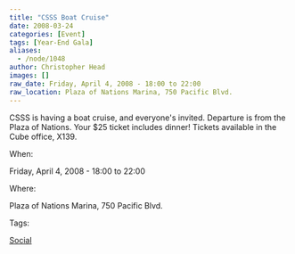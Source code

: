```yaml
---
title: "CSSS Boat Cruise"
date: 2008-03-24
categories: [Event]
tags: [Year-End Gala]
aliases:
  - /node/1048
author: Christopher Head
images: []
raw_date: Friday, April 4, 2008 - 18:00 to 22:00
raw_location: Plaza of Nations Marina, 750 Pacific Blvd.
---
```


CSSS is having a boat cruise, and everyone's invited. Departure is from the Plaza of Nations. Your $25 ticket includes dinner! Tickets available in the Cube office, X139.

When: 

Friday, April 4, 2008 - 18:00 to 22:00

Where: 

Plaza of Nations Marina, 750 Pacific Blvd.

Tags: 

[Social](/social)
